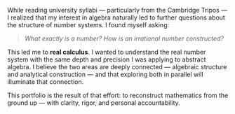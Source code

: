 While reading university syllabi — particularly from the Cambridge Tripos — I realized that my interest in algebra naturally led to further questions about the structure of number systems. I found myself asking:  

> *What exactly is a number? How is an irrational number constructed?*

This led me to **real calculus**. I wanted to understand the real number system with the same depth and precision I was applying to abstract algebra. I believe the two areas are deeply connected — algebraic structure and analytical construction — and that exploring both in parallel will illuminate that connection.

This portfolio is the result of that effort: to reconstruct mathematics from the ground up — with clarity, rigor, and personal accountability.
